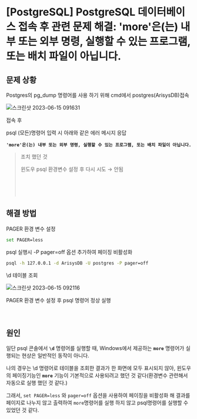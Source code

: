 # [PostgreSQL] PostgreSQL 데이터베이스 접속 후 관련 문제 해결: 'more'은(는) 내부 또는 외부 명령, 실행할 수 있는 프로그램, 또는 배치 파일이 아닙니다.

## 문제 상황

Postgres의 pg_dump 명령어를 사용 하기 위해 cmd에서 postgres(ArisysDB)접속

![스크린샷 2023-06-15 091631](https://github.com/kkssbbb/TIL/assets/89888075/123b7272-3fa1-4617-9970-742f7f3accf8)

접속 후

psql (모든)명령어 입력 시 아래와 같은 에러 메시지 응답

**`'more'은(는) 내부 또는 외부 명령, 실행할 수 있는 프로그램, 또는 배치 파일이 아닙니다.`**

> 조치 했던 것
>
> 윈도우 psql 환경변수 설정 후 다시 시도 → 안됨
>
> <br><br><br>

## 해결 방법

PAGER 환경 변수 설정

```bash
set PAGER=less
```

psql 실행시 -P pager=off 옵션 추가하여 페이징 비활성화

```bash
psql -h 127.0.0.1 -d ArisysDB -U postgres -P pager=off
```

\d 테이블 조회

![스크린샷 2023-06-15 092116](https://github.com/kkssbbb/TIL/assets/89888075/d34d198e-a9fe-45b7-8c7b-93b4b7840687)

PAGER 환경 변수 설정 후 psql 명령어 정상 실행
<br><br><br>

## 원인

일단 psql 콘솔에서 **`\d`** 명령어를 실행할 때, Windows에서 제공하는 **`more`** 명령어가 실행되는 현상은 일반적인 동작이 아니다.

나의 경우는 \d 명령어로 테이블을 조회한 결과가 한 화면에 모두 표시되지 않아, 윈도우의 페이징기능인 **`more`** 기능이 기본적으로 사용되려고 했던 것 같다(환경변수 관련해서 자동으로 실행 했던 것 같다.)

그래서, `set PAGER=less` 와 `pager=off` 옵션을 사용하여 페이징을 비활성화 해 결과를 페이지로 나누지 않고 출력하여 `more`명령어를 실행 하지 않고 psql명령어를 실행할 수 있었던 것 같다.
